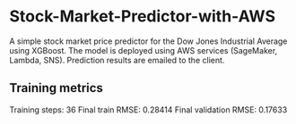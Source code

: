 # Stock-Market-Predictor-with-AWS

A simple stock market price predictor for the Dow Jones Industrial Average using XGBoost. The model is deployed using AWS services (SageMaker, Lambda, SNS). Prediction results are emailed to the client.

## Training metrics

Training steps: 36
Final train RMSE: 0.28414
Final validation RMSE: 0.17633
